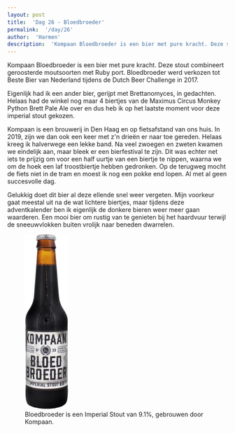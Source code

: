 ```yaml
---
layout: post
title:  'Dag 26 - Bloedbroeder'
permalink:  '/day/26'
author:  'Harmen'
description:  'Kompaan Bloedbroeder is een bier met pure kracht. Deze stout combineert geroosterde moutsoorten met Ruby port. Bloedbroeder werd verkozen tot Beste Bier van Nederland tijdens de Dutch Beer Challenge in 2017.'
---
```

<p class='intro'><span class='dropcap'>K</span>ompaan Bloedbroeder is een bier met pure kracht. Deze stout combineert geroosterde moutsoorten met Ruby port. Bloedbroeder werd verkozen tot Beste Bier van Nederland tijdens de Dutch Beer Challenge in 2017.</p>

Eigenlijk had ik een ander bier, gerijpt met Brettanomyces, in gedachten. Helaas had de winkel nog maar 4 biertjes van de Maximus Circus Monkey Python Brett Pale Ale over en dus heb ik op het laatste moment voor deze imperial stout gekozen.

Kompaan is een brouwerij in Den Haag en op fietsafstand van ons huis. In 2019, zijn we dan ook een keer met z'n drieën er naar toe gereden. Helaas kreeg ik halverwege een lekke band. Na veel zwoegen en zweten kwamen we eindelijk aan, maar bleek er een bierfestival te zijn. Dit was echter net iets te prijzig om voor een half uurtje van een biertje te nippen, waarna we om de hoek een laf troostbiertje hebben gedronken. Op de terugweg mocht de fiets niet in de tram en moest ik nog een pokke end lopen. Al met al geen succesvolle dag.

Gelukkig doet dit bier al deze ellende snel weer vergeten. Mijn voorkeur gaat meestal uit na de wat lichtere biertjes, maar tijdens deze adventkalender ben ik eigenlijk de donkere bieren weer meer gaan waarderen. Een mooi bier om rustig van te genieten bij het haardvuur terwijl de sneeuwvlokken buiten vrolijk naar beneden dwarrelen.

<figure><img src='/assets/img/day_26.jpg' alt=''/> <figcaption>Bloedbroeder is een Imperial Stout van 9.1%, gebrouwen door Kompaan.</figcaption></figure>

